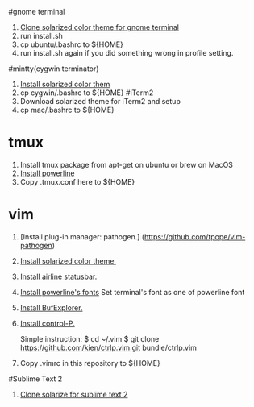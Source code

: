 #gnome terminal
1. [Clone solarized color theme for gnome terminal](https://github.com/CJKu/gnome-terminal-colors-solarized)
2. run install.sh
3. cp ubuntu/.bashrc to ${HOME}
4. run install.sh again if you did something wrong in profile setting.

#mintty(cygwin terminator)
1. [Install solarized color them](https://github.com/mavnn/mintty-colors-solarized)
2. cp cygwin/.bashrc to ${HOME}
#iTerm2
1. Download solarized theme for iTerm2 and setup
2. cp mac/.bashrc to ${HOME}

# tmux
1. Install tmux package from apt-get on ubuntu or brew on MacOS
2. [Install powerline](https://github.com/Lokaltog/powerline.git)
3. Copy .tmux.conf here to ${HOME}

# vim
1. [Install plug-in manager: pathogen.] (https://github.com/tpope/vim-pathogen)
2. [Install solarized color theme.](http://ethanschoonover.com/solarized/vim-colors-solarized)
3. [Install airline statusbar.](https://github.com/bling/vim-airline)
4. [Install powerline's fonts](https://github.com/Lokaltog/powerline-fonts) Set terminal's font as one of powerline font
6. [Install BufExplorer.](http://www.vim.org/scripts/script.php?script_id=42)
7. [Install control-P.](http://kien.github.io/ctrlp.vim/#installation)

   Simple instruction:
   $ cd ~/.vim
   $ git clone https://github.com/kien/ctrlp.vim.git bundle/ctrlp.vim

8. Copy .vimrc in this repository to ${HOME}

#Sublime Text 2
1. [Clone solarize for sublime text 2](https://github.com/SublimeColors/Solarized)
